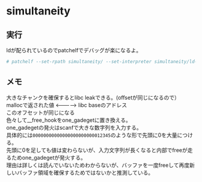 # simultaneity
## 実行
ldが配られているのでpatchelfでデバッグが楽になるよ。  
```sh
# patchelf --set-rpath simultaneity/ --set-interpreter simultaneity/ld-linux-x86-64.so.2 simultaneity
```

## メモ
大きなチャンクを確保するとlibc leakできる。(offsetが同じになるので）  
mallocで返された値 <-----> libc baseのアドレス  
このオフセットが同じになる  
色々して__free_hookをone_gadegetに置き換える。  
one_gadegetの発火はscanfで大きな数字列を入力する。  
具体的には`00000000000000000000000012345`のような形で先頭に0を大量につける。  
先頭に0を足しても値は変わらないが、入力文字列が長くなると内部でfreeが走るためone_gadegetが発火する。  
理由は詳しくは読んでいないためわからないが、バッファを一度freeして再度新しいバッファ領域を確保するためではないかと推測している。  
